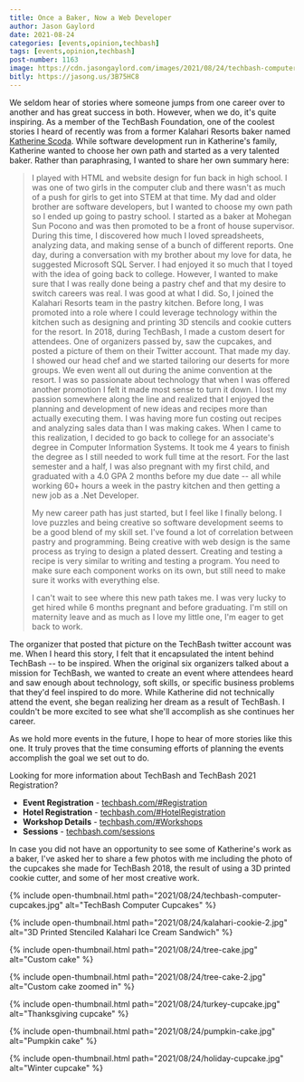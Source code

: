 ```yaml
---
title: Once a Baker, Now a Web Developer
author: Jason Gaylord
date: 2021-08-24
categories: [events,opinion,techbash]
tags: [events,opinion,techbash]
post-number: 1163
image: https://cdn.jasongaylord.com/images/2021/08/24/techbash-computer-cupcakes.jpg
bitly: https://jasong.us/3B75HC8
---
```


We seldom hear of stories where someone jumps from one career over to another and has great success in both. However, when we do, it's quite inspiring. As a member of the TechBash Foundation, one of the coolest stories I heard of recently was from a former Kalahari Resorts baker named [Katherine Scoda](https://jasong.us/3sHPrVu). While software development run in Katherine's family, Katherine wanted to choose her own path and started as a very talented baker. Rather than paraphrasing, I wanted to share her own summary here:

> I played with HTML and website design for fun back in high school. I was one of two girls in the computer club and there wasn't as much of a push for girls to get into STEM at that time. My dad and older brother are software developers, but I wanted to choose my own path so I ended up going to pastry school. I started as a baker at Mohegan Sun Pocono and was then promoted to be a front of house supervisor. During this time, I discovered how much I loved spreadsheets, analyzing data, and making sense of a bunch of different reports. One day, during a conversation with my brother about my love for data, he suggested Microsoft SQL Server. I had enjoyed it so much that I toyed with the idea of going back to college. However, I wanted to make sure that I was really done being a pastry chef and that my desire to switch careers was real. I was good at what I did. So, I joined the Kalahari Resorts team in the pastry kitchen. Before long, I was promoted into a role where I could leverage technology within the kitchen such as designing and printing 3D stencils and cookie cutters for the resort. In 2018, during TechBash, I made a custom desert for attendees. One of organizers passed by, saw the cupcakes, and posted a picture of them on their Twitter account. That made my day. I showed our head chef and we started tailoring our deserts for more groups. We even went all out during the anime convention at the resort. I was so passionate about technology that when I was offered another promotion I felt it made most sense to turn it down. I lost my passion somewhere along the line and realized that I enjoyed the planning and development of new ideas and recipes more than actually executing them. I was having more fun costing out recipes and analyzing sales data than I was making cakes. When I came to this realization, I decided to go back to college for an associate's degree in Computer Information Systems. It took me 4 years to finish the degree as I still needed to work full time at the resort. For the last semester and a half, I was also pregnant with my first child, and graduated with a 4.0 GPA 2 months before my due date -- all while working 60+ hours a week in the pastry kitchen and then getting a new job as a .Net Developer.
> 
> My new career path has just started, but I feel like I finally belong. I love puzzles and being creative so software development seems to be a good blend of my skill set. I've found a lot of correlation between pastry and programming. Being creative with web design is the same process as trying to design a plated dessert. Creating and testing a recipe is very similar to writing and testing a program. You need to make sure each component works on its own, but still need to make sure it works with everything else.
> 
> I can't wait to see where this new path takes me. I was very lucky to get hired while 6 months pregnant and before graduating. I'm still on maternity leave and as much as I love my little one, I'm eager to get back to work.

The organizer that posted that picture on the TechBash twitter account was me. When I heard this story, I felt that it encapsulated the intent behind TechBash -- to be inspired. When the original six organizers talked about a mission for TechBash, we wanted to create an event where attendees heard and saw enough about technology, soft skills, or specific business problems that they'd feel inspired to do more. While Katherine did not technically attend the event, she began realizing her dream as a result of TechBash. I couldn't be more excited to see what she'll accomplish as she continues her career.

As we hold more events in the future, I hope to hear of more stories like this one. It truly proves that the time consuming efforts of planning the events accomplish the goal we set out to do. 

Looking for more information about TechBash and TechBash 2021 Registration?
* **Event Registration** - [techbash.com/#Registration](https://jasong.us/tbreg)
* **Hotel Registration** - [techbash.com/#HotelRegistration](https://jasong.us/hotelreg)
* **Workshop Details** - [techbash.com/#Workshops](https://jasong.us/tbworkshops)
* **Sessions** - [techbash.com/sessions](https://jasong.us/tbsessions)

In case you did not have an opportunity to see some of Katherine's work as a baker, I've asked her to share a few photos with me including the photo of the cupcakes she made for TechBash 2018, the result of using a 3D printed cookie cutter, and some of her most creative work.

{% include open-thumbnail.html path="2021/08/24/techbash-computer-cupcakes.jpg" alt="TechBash Computer Cupcakes" %}

{% include open-thumbnail.html path="2021/08/24/kalahari-cookie-2.jpg" alt="3D Printed Stenciled Kalahari Ice Cream Sandwich" %}

{% include open-thumbnail.html path="2021/08/24/tree-cake.jpg" alt="Custom cake" %}

{% include open-thumbnail.html path="2021/08/24/tree-cake-2.jpg" alt="Custom cake zoomed in" %}

{% include open-thumbnail.html path="2021/08/24/turkey-cupcake.jpg" alt="Thanksgiving cupcake" %}

{% include open-thumbnail.html path="2021/08/24/pumpkin-cake.jpg" alt="Pumpkin cake" %}

{% include open-thumbnail.html path="2021/08/24/holiday-cupcake.jpg" alt="Winter cupcake" %}